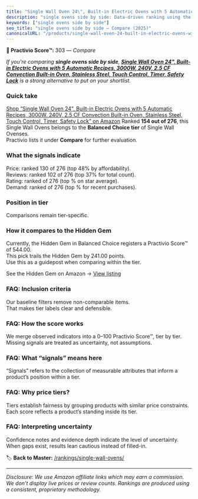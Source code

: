 ```yaml
---
title: "Single Wall Oven 24\", Built-in Electric Ovens with 5 Automatic Recipes, 3000W, 240V, 2.5 CF Convection Built-in Oven, Stainless Steel, Touch Control, Timer, Safety Lock"
description: "single ovens side by side: Data-driven ranking using the Practivio Score™. Positioned by quality, value, demand, findability, momentum."
keywords: ["single ovens side by side"]
seo_title: "single ovens side by side — Compare (2025)"
canonicalURL: "/products/single-wall-oven-24-built-in-electric-ovens-with-5-automatic-recipes-3000w-240v-25-cf-convection-built-in-oven-stainless-steel-touch-control-timer-safety-lock-B0CX8DBPG2/"
---
```


**🛒 Practivio Score™:** 303 — _Compare_


*If you're comparing **single ovens side by side**, **[Single Wall Oven 24", Built-in Electric Ovens with 5 Automatic Recipes, 3000W, 240V, 2.5 CF Convection Built-in Oven, Stainless Steel, Touch Control, Timer, Safety Lock](https://www.amazon.com/dp/B0CX8DBPG2?tag=practivio-20)** is a strong alternative to put on your shortlist.*
### Quick take
[Shop “Single Wall Oven 24", Built-in Electric Ovens with 5 Automatic Recipes, 3000W, 240V, 2.5 CF Convection Built-in Oven, Stainless Steel, Touch Control, Timer, Safety Lock” on Amazon](https://www.amazon.com/dp/B0CX8DBPG2?tag=practivio-20)
Ranked **154 out of 276**, this Single Wall Ovens belongs to the **Balanced Choice tier** of Single Wall Ovenses.  
Practivio lists it under **Compare** for further evaluation.

### What the signals indicate
Price: ranked 130 of 276 (top 48% by affordability).  
Reviews: ranked 102 of 276 (top 37% for total count).  
Rating: ranked  of 276 (top % on star average).  
Demand: ranked  of 276 (top % for recent purchases).

### Position in tier
Comparisons remain tier-specific.

### How it compares to the Hidden Gem
Currently, the Hidden Gem in Balanced Choice registers a Practivio Score™ of 544.00.  
This pick trails the Hidden Gem by 241.00 points.  
Use this as a guidepost when comparing within the tier.  

See the Hidden Gem on Amazon → [View listing](https://www.amazon.com/dp/B0F7RK331N?tag=practivio-20)

### FAQ: Inclusion criteria
Our baseline filters remove non-comparable items.  
That makes tier labels clear and defensible.

### FAQ: How the score works
We merge observed indicators into a 0–100 Practivio Score™, tier by tier.  
Missing signals are treated as uncertainty, not assumptions.

### FAQ: What “signals” means here
“Signals” refers to the collection of measurable attributes that inform a product’s position within a tier.

### FAQ: Why price tiers?
Tiers establish fairness by grouping products with similar price constraints.  
Each score reflects a product’s standing inside its tier.

### FAQ: Interpreting uncertainty
Confidence notes and evidence depth indicate the level of uncertainty.  
When gaps exist, results lean cautious instead of filled-in.

<!-- Missing template for Compare/CompareWithinPriceClass -->


🏷️ **Back to Master:** [/rankings/single-wall-ovens/](/rankings/single-wall-ovens/)

---
_Disclosure: We use Amazon affiliate links which may earn a commission. We don’t display live prices or review counts. Rankings are produced using a consistent, proprietary methodology._
